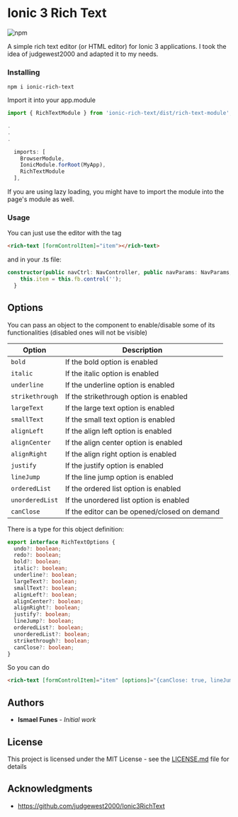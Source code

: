 # Ionic 3 Rich Text

![npm](https://img.shields.io/npm/v/ionic-rich-text.svg)

A simple rich text editor (or HTML editor) for Ionic 3 applications. I took the idea of judgewest2000 and adapted it to my needs.

### Installing


```
npm i ionic-rich-text
```

Import it into your app.module

```typescript
import { RichTextModule } from 'ionic-rich-text/dist/rich-text-module';

.
.
.

  imports: [
    BrowserModule,
    IonicModule.forRoot(MyApp),
    RichTextModule
  ],

```


If you are using lazy loading, you might have to import the module into the page's module as well.


### Usage

You can just use the editor with the tag <rich-text>
```HTML
<rich-text [formControlItem]="item"></rich-text>
```

and in your .ts file:

```typescript
constructor(public navCtrl: NavController, public navParams: NavParams, private fb: FormBuilder) {
    this.item = this.fb.control('');
  }
```

## Options

You can pass an object to the component to enable/disable some of its functionalities (disabled ones will not be visible)


| Option | Description |
| --- | --- |
| `bold` | If the bold option is enabled |
| `italic` | If the italic option is enabled |
| `underline` | If the underline option is enabled |
| `strikethrough` | If the strikethrough option is enabled |
| `largeText` | If the large text option is enabled |
| `smallText` | If the small text option is enabled |
| `alignLeft` | If the align left option is enabled |
| `alignCenter` | If the align center option is enabled |
| `alignRight` | If the align right option is enabled |
| `justify` | If the justify option is enabled |
| `lineJump` | If the line jump option is enabled |
| `orderedList` | If the ordered list option is enabled |
| `unorderedList` | If the unordered list option is enabled |
| `canClose` | If the editor can be opened/closed on demand |

There is a type for this object definition: 

```typescript
export interface RichTextOptions {
  undo?: boolean;
  redo?: boolean;
  bold?: boolean;
  italic?: boolean;
  underline?: boolean;
  largeText?: boolean;
  smallText?: boolean;
  alignLeft?: boolean;
  alignCenter?: boolean;
  alignRight?: boolean;
  justify?: boolean;
  lineJump?: boolean;
  orderedList?: boolean;
  unorderedList?: boolean;
  strikethrough?: boolean;
  canClose?: boolean;
}
```
So you can do 

```HTML
<rich-text [formControlItem]="item" [options]="{canClose: true, lineJump: false}"></rich-text>
```

## Authors

* **Ismael Funes** - *Initial work*

<!-- See also the list of [contributors](https://github.com/your/project/contributors) who participated in this project. -->

## License

This project is licensed under the MIT License - see the [LICENSE.md](LICENSE.md) file for details

## Acknowledgments

* https://github.com/judgewest2000/Ionic3RichText

